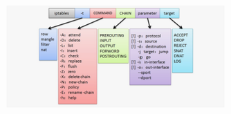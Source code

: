 <p align="center">
<img src="https://github.com/ikozhuhar/iptables/blob/main/img/iptables.jpeg">
</p>
